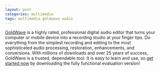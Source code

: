 ```yaml
---
layout: post
categories: multimedia
tags: multimedia goldwave audio
---
```


[GoldWave](https://www.goldwave.com/goldwave.php) is a highly rated, professional digital audio editor that turns your computer or mobile device into a recording studio at your finger tips. Do everything from the simplest recording and editing to the most sophisticated audio processing, restoration, enhancements, and conversions. With millions of downloads and over 25 years of success, GoldWave is a trusted, dependable tool. It is easy to learn and use, so [get started now](https://www.goldwave.com/release.php) by downloading the fully functional evaluation version!